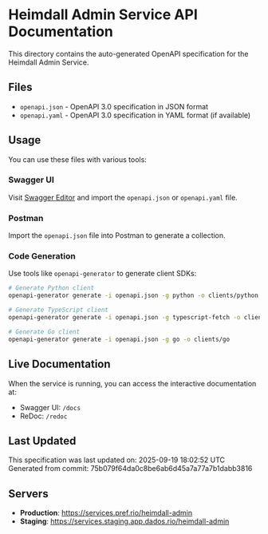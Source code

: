 # Heimdall Admin Service API Documentation

This directory contains the auto-generated OpenAPI specification for the Heimdall Admin Service.

## Files

- `openapi.json` - OpenAPI 3.0 specification in JSON format
- `openapi.yaml` - OpenAPI 3.0 specification in YAML format (if available)

## Usage

You can use these files with various tools:

### Swagger UI
Visit [Swagger Editor](https://editor.swagger.io/) and import the `openapi.json` or `openapi.yaml` file.

### Postman
Import the `openapi.json` file into Postman to generate a collection.

### Code Generation
Use tools like `openapi-generator` to generate client SDKs:

```bash
# Generate Python client
openapi-generator generate -i openapi.json -g python -o clients/python

# Generate TypeScript client
openapi-generator generate -i openapi.json -g typescript-fetch -o clients/typescript

# Generate Go client
openapi-generator generate -i openapi.json -g go -o clients/go
```

## Live Documentation

When the service is running, you can access the interactive documentation at:
- Swagger UI: `/docs`
- ReDoc: `/redoc`

## Last Updated

This specification was last updated on: 2025-09-19 18:02:52 UTC
Generated from commit: 75b079f64da0c8be6ab6d45a7a77a7b1dabb3816

## Servers

- **Production**: https://services.pref.rio/heimdall-admin
- **Staging**: https://services.staging.app.dados.rio/heimdall-admin